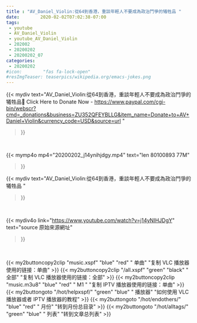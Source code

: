 ```yaml
---
title : "AV_Daniel_Violin:從64到香港，重談年輕人不要成為政治鬥爭的犧牲品 "
date:        2020-02-02T07:02:38-07:00
tags:
 - youtube
 - AV_Daniel_Violin
 - youtube_AV_Daniel_Violin
 - 202002
 - 20200202
 - 20200202_07
categories:
 - 20200202
#icon:        "fas fa-lock-open"
#resImgTeaser: teaserpics/wikipedia.org/emacs-jokes.png
---
```


{{< mydiv text="AV_Daniel_Violin:從64到香港，重談年輕人不要成為政治鬥爭的犧牲品📌 Click Here to Donate Now - https://www.paypal.com/cgi-bin/webscr?cmd=_donations&business=ZU352QFEYBLLG&item_name=Donate+to+AV+Daniel+Violin&currency_code=USD&source=url "
>}}
<br>


{{< mymp4o mp4="20200202_j14ynihjdgy.mp4"
text="len 80100893    77M"
>}}


{{< mydiv text="AV_Daniel_Violin:從64到香港，重談年輕人不要成為政治鬥爭的犧牲品 "
>}}
<br>

{{< mydiv4o link="https://www.youtube.com/watch?v=j14yNIHJDgY"
text="source 原始來源網址"
>}}


<br>



{{< my2buttoncopy2clip "music.xspf"        "blue"   "red"    " 单曲"  "复制 VLC 播放器使用的链接：单曲" >}} {{< my2buttoncopy2clip "/all.xspf"         "green"  "black"  " 全部"  "复制 VLC 播放器使用的链接：全部" >}} {{< my2buttoncopy2clip "music.m3u8"        "blue"   "red"    " M1 "    "复制 IPTV 播放器使用的链接：单曲" >}} {{< my2buttongoto      "/hot/helpxspf/"    "green"  "blue"   " 播放器" "如何使用 VLC 播放器或者 IPTV 播放器的教程" >}} {{< my2buttongoto      "/hot/endothers/"   "blue"   "red"    " 月份"   "转到月份总目录" >}} {{< my2buttongoto      "/hot/alltags/"     "green"  "blue"   " 列表"   "转到文章总列表" >}} 
